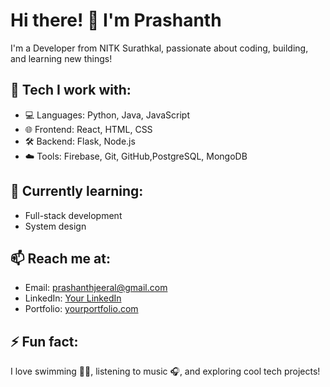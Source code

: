 # Hi there! 👋 I'm Prashanth

I'm a Developer from NITK Surathkal, passionate about coding, building, and learning new things!

## 🚀 Tech I work with:
- 💻 Languages: Python, Java, JavaScript
- 🌐 Frontend: React, HTML, CSS
- 🛠 Backend: Flask, Node.js
- ☁️ Tools: Firebase, Git, GitHub,PostgreSQL, MongoDB

## 🧠 Currently learning:
- Full-stack development
- System design

## 📫 Reach me at:
- Email: prashanthjeeral@gmail.com
- LinkedIn: [Your LinkedIn]([https://linkedin.com/in/your-profile](https://www.linkedin.com/in/prashanth-j-nitk/))
- Portfolio: [yourportfolio.com]([https://yourportfolio.com](https://prashanth-nitk.netlify.app/))

## ⚡ Fun fact:
I love swimming 🏊‍♂️, listening to music 🎧, and exploring cool tech projects!
